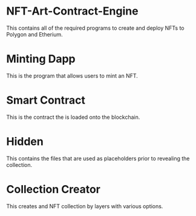 # NFT-Art-Contract-Engine
This contains all of the required programs to create and deploy NFTs to Polygon and Etherium.
# Minting Dapp
This is the program that allows users to mint an NFT.
# Smart Contract
This is the contract the is loaded onto the blockchain.
# Hidden
This contains the files that are used as placeholders prior to revealing the collection.
# Collection Creator
This creates and NFT collection by layers with various options.